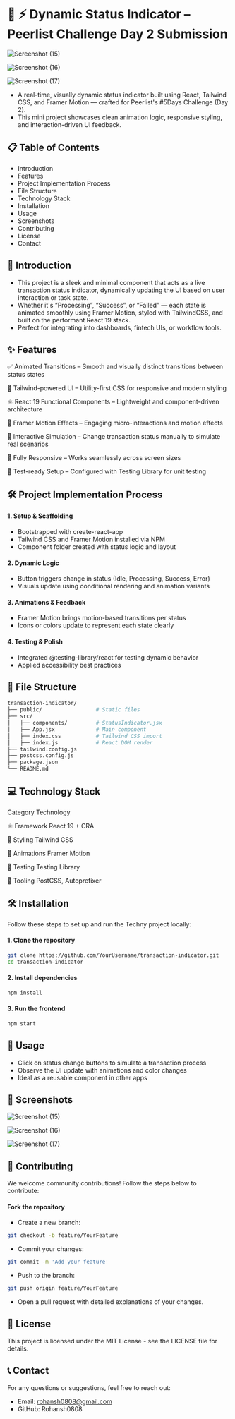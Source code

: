 # 🚀 ⚡ Dynamic Status Indicator – Peerlist Challenge Day 2 Submission

![Screenshot (15)](https://github.com/user-attachments/assets/4230f780-9c10-4023-9d9b-78d42a59c7fd)

![Screenshot (16)](https://github.com/user-attachments/assets/5a4ce86b-3d98-47d8-b7fe-ebc22b4d6695)

![Screenshot (17)](https://github.com/user-attachments/assets/c7e2dcda-86e3-4982-ae7d-c3199313e205)

- A real-time, visually dynamic status indicator built using React, Tailwind CSS, and Framer Motion — crafted for Peerlist's #5Days Challenge (Day 2).
- This mini project showcases clean animation logic, responsive styling, and interaction-driven UI feedback.



## 📋 Table of Contents
- Introduction
- Features
- Project Implementation Process
- File Structure
- Technology Stack
- Installation
- Usage
- Screenshots
- Contributing
- License
- Contact

## 📘 Introduction

- This project is a sleek and minimal component that acts as a live transaction status indicator, dynamically updating the UI based on user interaction or task state.
- Whether it's “Processing”, “Success”, or “Failed” — each state is animated smoothly using Framer Motion, styled with TailwindCSS, and built on the performant React 19 stack.
- Perfect for integrating into dashboards, fintech UIs, or workflow tools.


## ✨ Features

✅ Animated Transitions – Smooth and visually distinct transitions between status states

🎨 Tailwind-powered UI – Utility-first CSS for responsive and modern styling

⚛️ React 19 Functional Components – Lightweight and component-driven architecture

🎥 Framer Motion Effects – Engaging micro-interactions and motion effects

🔄 Interactive Simulation – Change transaction status manually to simulate real scenarios

📱 Fully Responsive – Works seamlessly across screen sizes

🧪 Test-ready Setup – Configured with Testing Library for unit testing

## 🛠 Project Implementation Process

#### 1. Setup & Scaffolding
- Bootstrapped with create-react-app
- Tailwind CSS and Framer Motion installed via NPM
- Component folder created with status logic and layout

#### 2. Dynamic Logic
- Button triggers change in status (Idle, Processing, Success, Error)
- Visuals update using conditional rendering and animation variants

#### 3. Animations & Feedback
- Framer Motion brings motion-based transitions per status
- Icons or colors update to represent each state clearly

#### 4. Testing & Polish
- Integrated @testing-library/react for testing dynamic behavior
- Applied accessibility best practices

## 📁 File Structure

```bash
transaction-indicator/
├── public/                 # Static files
├── src/
│   ├── components/         # StatusIndicator.jsx
│   ├── App.jsx             # Main component
│   ├── index.css           # Tailwind CSS import
│   ├── index.js            # React DOM render
├── tailwind.config.js
├── postcss.config.js
├── package.json
└── README.md
```

## 💻 Technology Stack

Category	Technology

⚛️ Framework	React 19 + CRA

🎨 Styling	Tailwind CSS

🎥 Animations	Framer Motion

🧪 Testing	Testing Library

🚀 Tooling	PostCSS, Autoprefixer


## 🛠 Installation

Follow these steps to set up and run the Techny project locally:

#### 1. Clone the repository
```bash
git clone https://github.com/YourUsername/transaction-indicator.git
cd transaction-indicator
```

#### 2. Install dependencies

```bash
npm install
```

#### 3. Run the frontend

```bash
npm start
```

## 🚀 Usage
- Click on status change buttons to simulate a transaction process
- Observe the UI update with animations and color changes
- Ideal as a reusable component in other apps


## 📸 Screenshots

![Screenshot (15)](https://github.com/user-attachments/assets/4230f780-9c10-4023-9d9b-78d42a59c7fd)

![Screenshot (16)](https://github.com/user-attachments/assets/5a4ce86b-3d98-47d8-b7fe-ebc22b4d6695)

![Screenshot (17)](https://github.com/user-attachments/assets/c7e2dcda-86e3-4982-ae7d-c3199313e205)

## 🤝 Contributing
We welcome community contributions! Follow the steps below to contribute:

#### Fork the repository
- Create a new branch:
```bash
git checkout -b feature/YourFeature
```

- Commit your changes:
```bash
git commit -m 'Add your feature'
```

- Push to the branch:
```bash
git push origin feature/YourFeature
```

- Open a pull request with detailed explanations of your changes.

## 📄 License

This project is licensed under the MIT License - see the LICENSE file for details.

## 📞 Contact
For any questions or suggestions, feel free to reach out:

- Email: rohansh0808@gmail.com
- GitHub: Rohansh0808
